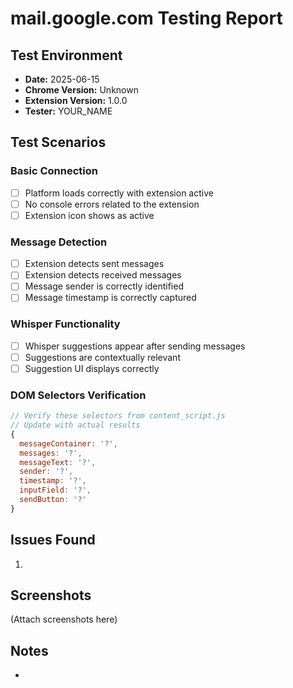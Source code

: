 # mail.google.com Testing Report

## Test Environment
- **Date:** 2025-06-15
- **Chrome Version:** Unknown
- **Extension Version:** 1.0.0
- **Tester:** YOUR_NAME

## Test Scenarios

### Basic Connection
- [ ] Platform loads correctly with extension active
- [ ] No console errors related to the extension
- [ ] Extension icon shows as active

### Message Detection
- [ ] Extension detects sent messages
- [ ] Extension detects received messages
- [ ] Message sender is correctly identified
- [ ] Message timestamp is correctly captured

### Whisper Functionality
- [ ] Whisper suggestions appear after sending messages
- [ ] Suggestions are contextually relevant
- [ ] Suggestion UI displays correctly

### DOM Selectors Verification
```javascript
// Verify these selectors from content_script.js
// Update with actual results
{
  messageContainer: '?',
  messages: '?',
  messageText: '?',
  sender: '?',
  timestamp: '?',
  inputField: '?',
  sendButton: '?'
}
```

## Issues Found
1. 

## Screenshots
(Attach screenshots here)

## Notes
- 

